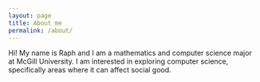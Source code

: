 ```yaml
---
layout: page
title: About me
permalink: /about/
---
```


Hi! My name is Raph and I am a mathematics and computer science major at McGill University.
I am interested in exploring computer science, specifically areas where it can affect social good.

